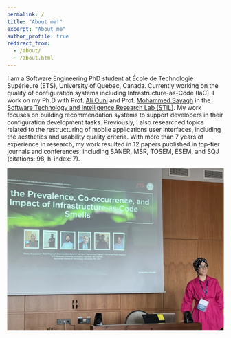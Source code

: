 ```yaml
---
permalink: /
title: "About me!"
excerpt: "About me"
author_profile: true
redirect_from: 
  - /about/
  - /about.html
---
```


I am a Software Engineering PhD student at École de Technologie Supérieure (ETS), University of Quebec, Canada. Currently working on the quality of configuration systems including Infrastructure-as-Code (IaC). I work on my Ph.D with Prof. [Ali Ouni](https://www.etsmtl.ca/en/research/professors/aouni/) and Prof. [Mohammed Sayagh](https://www.etsmtl.ca/en/research/professors/msayagh/) in the [Software Technology and Intelligence Research Lab (STIL)](https://stilab-ets.github.io). My work focuses on building recommendation systems to support developers in their configuration development tasks. Previously, I also researched topics related to the restructuring of mobile applications user interfaces, including the aesthetics and usability quality criteria. With more than 7 years of experience in research, my work resulted in 12 papers published in top-tier journals and conferences, including SANER, MSR, TOSEM, ESEM, and SQJ (citations: 98, h-index: 7). 

![SANER 2024 in Rovaniemi, Finland](images/Conference.png)
